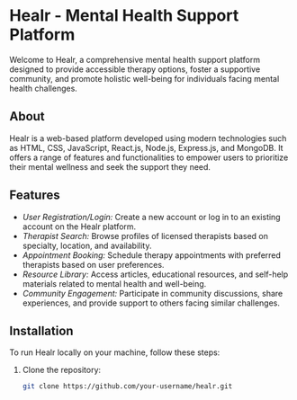 # Healr - Mental Health Support Platform

Welcome to Healr, a comprehensive mental health support platform designed to provide accessible therapy options, foster a supportive community, and promote holistic well-being for individuals facing mental health challenges.

## About

Healr is a web-based platform developed using modern technologies such as HTML, CSS, JavaScript, React.js, Node.js, Express.js, and MongoDB. It offers a range of features and functionalities to empower users to prioritize their mental wellness and seek the support they need.

## Features

- *User Registration/Login:* Create a new account or log in to an existing account on the Healr platform.
- *Therapist Search:* Browse profiles of licensed therapists based on specialty, location, and availability.
- *Appointment Booking:* Schedule therapy appointments with preferred therapists based on user preferences.
- *Resource Library:* Access articles, educational resources, and self-help materials related to mental health and well-being.
- *Community Engagement:* Participate in community discussions, share experiences, and provide support to others facing similar challenges.

## Installation

To run Healr locally on your machine, follow these steps:

1. Clone the repository:
   ```bash
   git clone https://github.com/your-username/healr.git